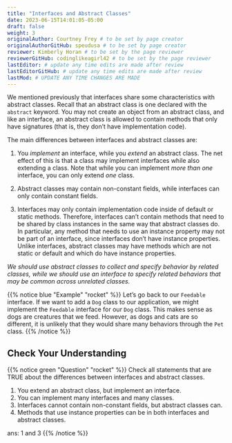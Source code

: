 ```yaml
---
title: "Interfaces and Abstract Classes"
date: 2023-06-15T14:01:05-05:00
draft: false
weight: 3
originalAuthor: Courtney Frey # to be set by page creator
originalAuthorGitHub: speudusa # to be set by page creator
reviewer: Kimberly Horan # to be set by the page reviewer
reviewerGitHub: codinglikeagirl42 # to be set by the page reviewer
lastEditor: # update any time edits are made after review
lastEditorGitHub: # update any time edits are made after review
lastMod: # UPDATE ANY TIME CHANGES ARE MADE
---
```


We mentioned previously that interfaces share some characteristics with abstract classes. Recall that an abstract class is one declared with the `abstract` keyword. You may not create an object from an abstract class, and like an interface, an abstract class is allowed to contain methods that only have signatures (that is, they don’t have implementation code).

The main differences between interfaces and abstract classes are:

   1. You _implement_ an interface, while you _extend_ an abstract class. The net effect of this is that a class may implement interfaces while also extending a class. Note that while you can implement _more than one_ interface, you can only extend _one_ class.

   1. Abstract classes may contain non-constant fields, while interfaces can only contain constant fields.

   1. Interfaces may only contain implementation code inside of default or static methods. Therefore, interfaces can’t contain methods that need to be shared by class instances in the same way that abstract classes do. In particular, any method that needs to use an instance property may not be part of an interface, since interfaces don’t have instance properties. Unlike interfaces, abstract classes may have methods which are not static or default and which do have instance properties.

_We should use abstract classes to collect and specify behavior by related classes, while we should use an interface to specify related behaviors that may be common across unrelated classes._

{{% notice blue "Example" "rocket" %}} 
 Let’s go back to our `Feedable` interface. If we want to add a `Dog` class to our application, we might implement the `Feedable` interface for our `Dog` class. This makes sense as dogs are creatures that we feed. However, as dogs and cats are so different, it is unlikely that they would share many behaviors through the `Pet` class.
{{% /notice %}}

## Check Your Understanding

{{% notice green  "Question" "rocket" %}} 
 Check all statements that are TRUE about the differences between interfaces and abstract classes.

   1. You extend an abstract class, but implement an interface.
   1. You can implement many interfaces and many classes.
   1. Interfaces cannot contain non-constant fields, but abstract classes can.
   1. Methods that use instance properties can be in both interfaces and abstract classes.

   ans: 1 and 3
{{% /notice %}}